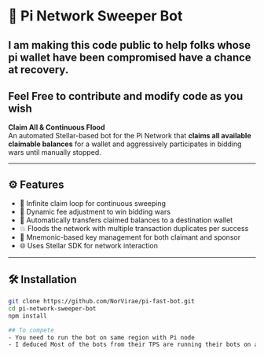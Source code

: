 # 🚀 Pi Network Sweeper Bot
## I am making this code public to help folks whose pi wallet have been compromised have a chance at recovery.
## Feel Free to contribute and modify code as you wish

**Claim All & Continuous Flood**  
An automated Stellar-based bot for the Pi Network that **claims all available claimable balances** for a wallet and aggressively participates in bidding wars until manually stopped.

---

## ⚙️ Features

- 🔁 Infinite claim loop for continuous sweeping
- 🔄 Dynamic fee adjustment to win bidding wars
- 💸 Automatically transfers claimed balances to a destination wallet
- 💥 Floods the network with multiple transaction duplicates per success
- 🔐 Mnemonic-based key management for both claimant and sponsor
- 🌐 Uses Stellar SDK for network interaction

---

## 🛠️ Installation

```bash
git clone https://github.com/NorVirae/pi-fast-bot.git
cd pi-network-sweeper-bot
npm install

## To compete
- You need to run the bot on same region with Pi node
- I deduced Most of the bots from their TPS are running their bots on aws metal servers.

